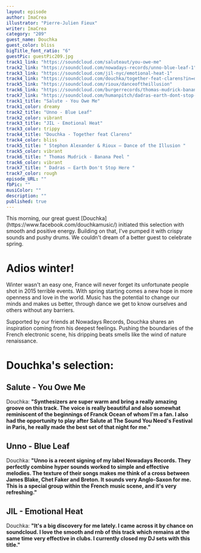 ```yaml
---
layout: episode
author: ImaCrea
illustrator: "Pierre-Julien Fieux"
writer: ImaCrea
category: "209"
guest_name: Douchka
guest_color: bliss
bigTitle_font_ratio: "6"
guestPic: guestPic209.jpg
track1_link: "https://soundcloud.com/saluteaut/you-owe-me"
track2_link: "https://soundcloud.com/nowadays-records/unno-blue-leaf-1"
track3_link: "https://soundcloud.com/jil-nyc/emotional-heat-1"
track4_link: "https://soundcloud.com/douchka/together-feat-clarens?in=douchka/sets/together-ep"
track5_link: "https://soundcloud.com/rioux/danceoftheillusion"
track6_link: "https://soundcloud.com/burgerrecords/thomas-mudrick-banana-peel"
track7_link: "https://soundcloud.com/humanpitch/dadras-earth-dont-stop-here"
track1_title: "Salute - You Owe Me"
track1_color: dreamy
track2_title: "Unno - Blue Leaf"
track2_color: vibrant
track3_title: "JIL - Emotional Heat"
track3_color: trippy
track4_title: "Douchka - Together feat Clarens"
track4_color: bliss
track5_title: " Stephon Alexander & Rioux – Dance of the Illusion "
track5_color: vibrant
track6_title: " Thomas Mudrick - Banana Peel "
track6_color: vibrant
track7_title: " Dadras – Earth Don't Stop Here "
track7_color: rough
episode_URL: ""
fbPic: ""
musiColor: ""
description: ""
published: true
---
```






<p id="introduction">This morning, our great guest [Douchka](https://www.facebook.com/douchkamusic/) initiated this selection with smooth and positive energy. Building on that, I’ve pumped it with crispy sounds and pushy drums. We couldn't dream of a better guest to celebrate spring. </p>

# Adios winter!

Winter wasn't an easy one, France will never forget its unfortunate people shot in 2015 terrible events. With spring starting comes a new hope in more openness and love in the world. Music has the potential to change our minds and makes us better, through dance we get to know ourselves and others without any barriers. 

Supported by our friends at Nowadays Records, Douchka shares an inspiration coming from his deepest feelings. Pushing the boundaries of the French electronic scene, his dripping beats smells like the wind of nature renaissance.
 
# Douchka's selection:

## Salute - You Owe Me

Douchka: **"**Synthesizers are super warm and bring a really amazing groove on this track. The voice is really beautiful and also somewhat reminiscent of the beginnings of Franck Ocean of whom I'm a fan. I also had the opportunity to play after Salute at The Sound You Need's Festival in Paris, he really made the best set of that night for me.**"**

## Unno - Blue Leaf

Douchka: **"**Unno is a recent signing of my label Nowadays Records. They perfectly combine hyper sounds worked to simple and effective melodies. The texture of their songs makes me think of a cross between James Blake, Chet Faker and Breton. It sounds very Anglo-Saxon for me.
This is a special group within the French music scene, and it's very refreshing.**"**

## JIL - Emotional Heat

Douchka: **"**It's a big discovery for me lately. I came across it by chance on soundcloud. I love the smooth and rnb of this track which remains at the same time very effective in clubs. I currently closed my DJ sets with this title.**"**
